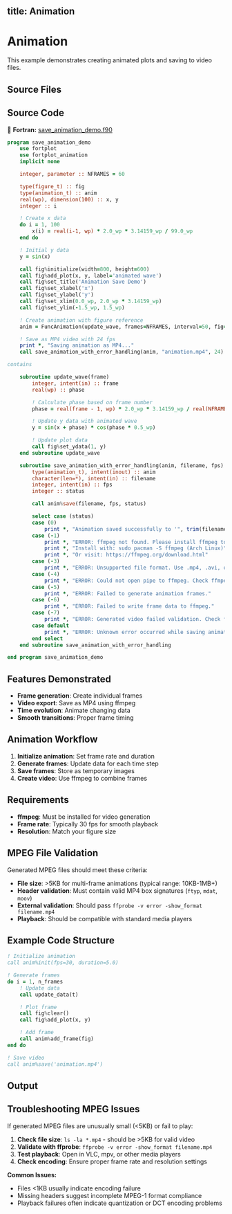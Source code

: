 title: Animation
---

# Animation

This example demonstrates creating animated plots and saving to video files.

## Source Files

## Source Code

🔷 **Fortran:** [save_animation_demo.f90](https://github.com/lazy-fortran/fortplot/blob/main/example/fortran/animation/save_animation_demo.f90)

```fortran
program save_animation_demo
    use fortplot
    use fortplot_animation
    implicit none

    integer, parameter :: NFRAMES = 60

    type(figure_t) :: fig
    type(animation_t) :: anim
    real(wp), dimension(100) :: x, y
    integer :: i

    ! Create x data
    do i = 1, 100
        x(i) = real(i-1, wp) * 2.0_wp * 3.14159_wp / 99.0_wp
    end do

    ! Initial y data
    y = sin(x)

    call fig%initialize(width=800, height=600)
    call fig%add_plot(x, y, label='animated wave')
    call fig%set_title('Animation Save Demo')
    call fig%set_xlabel('x')
    call fig%set_ylabel('y')
    call fig%set_xlim(0.0_wp, 2.0_wp * 3.14159_wp)
    call fig%set_ylim(-1.5_wp, 1.5_wp)

    ! Create animation with figure reference
    anim = FuncAnimation(update_wave, frames=NFRAMES, interval=50, fig=fig)

    ! Save as MP4 video with 24 fps
    print *, "Saving animation as MP4..."
    call save_animation_with_error_handling(anim, "animation.mp4", 24)

contains

    subroutine update_wave(frame)
        integer, intent(in) :: frame
        real(wp) :: phase

        ! Calculate phase based on frame number
        phase = real(frame - 1, wp) * 2.0_wp * 3.14159_wp / real(NFRAMES, wp)

        ! Update y data with animated wave
        y = sin(x + phase) * cos(phase * 0.5_wp)

        ! Update plot data
        call fig%set_ydata(1, y)
    end subroutine update_wave

    subroutine save_animation_with_error_handling(anim, filename, fps)
        type(animation_t), intent(inout) :: anim
        character(len=*), intent(in) :: filename
        integer, intent(in) :: fps
        integer :: status

        call anim%save(filename, fps, status)

        select case (status)
        case (0)
            print *, "Animation saved successfully to '", trim(filename), "'"
        case (-1)
            print *, "ERROR: ffmpeg not found. Please install ffmpeg to save animations."
            print *, "Install with: sudo pacman -S ffmpeg (Arch Linux)"
            print *, "Or visit: https://ffmpeg.org/download.html"
        case (-3)
            print *, "ERROR: Unsupported file format. Use .mp4, .avi, or .mkv"
        case (-4)
            print *, "ERROR: Could not open pipe to ffmpeg. Check ffmpeg installation."
        case (-5)
            print *, "ERROR: Failed to generate animation frames."
        case (-6)
            print *, "ERROR: Failed to write frame data to ffmpeg."
        case (-7)
            print *, "ERROR: Generated video failed validation. Check ffmpeg version."
        case default
            print *, "ERROR: Unknown error occurred while saving animation. Status:", status
        end select
    end subroutine save_animation_with_error_handling

end program save_animation_demo
```

## Features Demonstrated

- **Frame generation**: Create individual frames
- **Video export**: Save as MP4 using ffmpeg
- **Time evolution**: Animate changing data
- **Smooth transitions**: Proper frame timing

## Animation Workflow

1. **Initialize animation**: Set frame rate and duration
2. **Generate frames**: Update data for each time step
3. **Save frames**: Store as temporary images
4. **Create video**: Use ffmpeg to combine frames

## Requirements

- **ffmpeg**: Must be installed for video generation
- **Frame rate**: Typically 30 fps for smooth playback
- **Resolution**: Match your figure size

## MPEG File Validation

Generated MPEG files should meet these criteria:
- **File size**: >5KB for multi-frame animations (typical range: 10KB-1MB+)
- **Header validation**: Must contain valid MP4 box signatures (`ftyp`, `mdat`, `moov`)
- **External validation**: Should pass `ffprobe -v error -show_format filename.mp4`
- **Playback**: Should be compatible with standard media players

## Example Code Structure

```fortran
! Initialize animation
call anim%init(fps=30, duration=5.0)

! Generate frames
do i = 1, n_frames
    ! Update data
    call update_data(t)

    ! Plot frame
    call fig%clear()
    call fig%add_plot(x, y)

    ! Add frame
    call anim%add_frame(fig)
end do

! Save video
call anim%save('animation.mp4')
```

## Output

## Troubleshooting MPEG Issues

If generated MPEG files are unusually small (<5KB) or fail to play:

1. **Check file size**: `ls -la *.mp4` - should be >5KB for valid video
2. **Validate with ffprobe**: `ffprobe -v error -show_format filename.mp4`
3. **Test playback**: Open in VLC, mpv, or other media players
4. **Check encoding**: Ensure proper frame rate and resolution settings

**Common Issues:**
- Files <1KB usually indicate encoding failure
- Missing headers suggest incomplete MPEG-1 format compliance
- Playback failures often indicate quantization or DCT encoding problems
